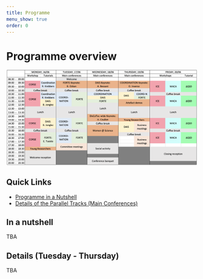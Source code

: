 ```yaml
---
title: Programme
menu_show: true
order: 0
---
```


# Programme overview

![Programme overview](program-overview.png)

## Quick Links
* [Programme in a Nutshell](#in-a-nutshell)
* [Details of the Parallel Tracks (Main Conferences)](#details-tuesday---thursday)

## In a nutshell

TBA

<!--

### Tuesday, June 17th: Main Conferences

### Wednesday, June 18th: Main Conferences

### Thursday, June 19th: Main Conferences

-->

## Details (Tuesday - Thursday)

TBA

<!--

### Tuesday, June 10: DisCoTec Main Conferences

| Time | COORDINATION | DAIS | FORTE |
| :---: | :---: | :---: | :---: | 
 

### Wednesday, June 11: DisCoTec Main Conferences

| Time | COORDINATION | DAIS | FORTE |
| :---: | :---: | :---: | :---: | 
 

### Thursday, June 12: DisCoTec Main Conferences

| Time | COORDINATION | DAIS | FORTE |
| :---: | :---: | :---: | :---: | 

-->
